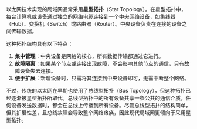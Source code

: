 以太网技术实现的局域网通常采用**星型拓扑**（Star Topology）。在星型拓扑中，每台计算机或设备通过独立的网络电缆连接到一个中央网络设备，如集线器（Hub）、交换机（Switch）或路由器（Router）。中央设备负责在连接的设备之间传输数据。

这种拓扑结构具有以下特点：

1. **集中管理**：中央设备是网络的核心，所有数据传输都通过它进行。
2. **故障隔离**：如果某个节点或连接出现故障，不会影响其他节点的通信，只有故障设备失去连接。
3. **便于扩展**：新增设备时，只需将其连接到中央设备即可，无需中断整个网络。

不过，传统的以太网在早期也使用了总线型拓扑（Bus Topology），但这种拓扑已经逐渐被星型拓扑所取代。总线型拓扑中的所有设备共享一条公共的通信介质，任何设备发送数据时，都会在总线上传播到所有设备。尽管总线型拓扑的结构简单，但其扩展性差，且总线故障会导致整个网络瘫痪，因此现代局域网更倾向于采用星型拓扑。

